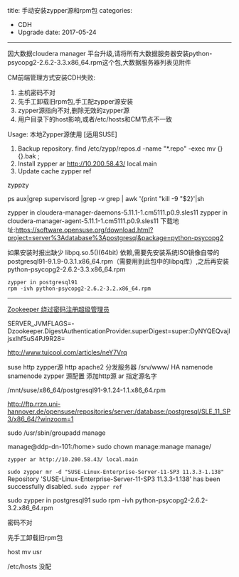 title: 手动安装zypper源和rpm包
categories: 
- CDH
- Upgrade
date: 2017-05-24
---
因大数据cloudera manager 平台升级,请将所有大数据服务器安装python-psycopg2-2.6.2-3.3.x86_64.rpm这个包,大数据服务器列表见附件



CM前端管理方式安装CDH失败:

1. 主机密码不对
2. 先手工卸载旧rpm包,手工配zypper源安装
3. zypper源指向不对,删除无效的zypper源
4. 用户目录下的host影响,或者/etc/hosts和CM节点不一致


Usage: 本地Zypper源使用 [适用SUSE]

1. Backup repository.
find /etc/zypp/repos.d -name "*.repo" -exec mv {} {}.bak \;
2. Install
zypper ar http://10.200.58.43/ local.main
3. Update cache
zypper ref

zyppzy


ps aux|grep  supervisord |grep -v grep | awk '{print "kill -9 "$2}'|sh

zypper in cloudera-manager-daemons-5.11.1-1.cm5111.p0.9.sles11
zypper in cloudera-manager-agent-5.11.1-1.cm5111.p0.9.sles11
下载地址:https://software.opensuse.org/download.html?project=server%3Adatabase%3Apostgresql&package=python-psycopg2

如果安装时报出缺少   libpq.so.5()(64bit) 依赖,需要先安装系统ISO镜像自带的postgresql91-9.1.9-0.3.1.x86_64.rpm（需要用到此包中的libpq库）,之后再安装python-psycopg2-2.6.2-3.3.x86_64.rpm

```
zypper in postgresql91
rpm -ivh python-psycopg2-2.6.2-3.2.x86_64.rpm
```




----
[Zookeeper 绕过密码注册超级管理员](http://stackoverflow.com/questions/35544155/how-to-access-a-zookeeper-ensemble-as-a-super-user-via-zookeeper-shell/35654757#35654757)

SERVER_JVMFLAGS=-Dzookeeper.DigestAuthenticationProvider.superDigest=super:DyNYQEQvajljsxlhf5uS4PJ9R28=

http://www.tuicool.com/articles/neY7Vrq


suse http zypper源 http
apache2
分发服务器
/srv/www/
HA namenode snamenode
zypper 源配置 添加http源 ar 指定源名字

/mnt/suse/x86_64/postgresql91-9.1.24-1.1.x86_64.rpm

http://ftp.rrzn.uni-hannover.de/opensuse/repositories/server:/database:/postgresql/SLE_11_SP3/x86_64/?winzoom=1

sudo /usr/sbin/groupadd manage

manage@ddp-dn-101:/home> sudo chown manage:manage manage/


`zypper ar http://10.200.58.43/ local.main`

`sudo zypper mr -d "SUSE-Linux-Enterprise-Server-11-SP3 11.3.3-1.138"`
Repository 'SUSE-Linux-Enterprise-Server-11-SP3 11.3.3-1.138' has been successfully disabled.
`sudo zypper ref`

sudo zypper in postgresql91
sudo rpm -ivh python-psycopg2-2.6.2-3.2.x86_64.rpm





密码不对

先手工卸载旧rpm包

host mv usr
 

/etc/hosts 没配